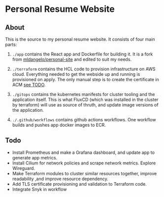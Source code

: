 # Personal Resume Website

## About
This is the source to my personal resume website. It consists of four main parts:

1. `./app` contains the React app and Dockerfile for building it. It is a fork from [mldangelo/personal-site](https://github.com/mldangelo/personal-site) and edited to suit my needs.

2. `./terraform` contains the HCL code to provision infrastructure on AWS cloud. Everything needed to get the webside up and running is provisioned on apply. The only manual step is to create the certificate in ACM [see TODO](##todo).

3. `./gitops` contains the kubernetes manifests for cluster tooling and the application itself. This is what FluxCD (which was installed in the cluster by terraform) will use as source of thruth, and update image versions of the application. 

4. `./.github/workflows` contains github actions workflows. One workflow builds and pushes app docker images to ECR.

## Todo
- Install Prometheus and make a Grafana dashboard, and update app to generate app metrics.
- Install Cilium for network policies and scrape network metrics. Explore Wireguard.
- Make Terraform modules to cluster similar resources together, improve readability ,and improve resource dependency. 
- Add TLS certificate provisioning and validation to Terraform code.
- Integrate Snyk in workflow
